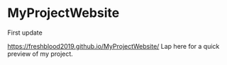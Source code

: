 # MyProjectWebsite
First update


https://freshblood2019.github.io/MyProjectWebsite/ Lap here for a quick preview of my project.
